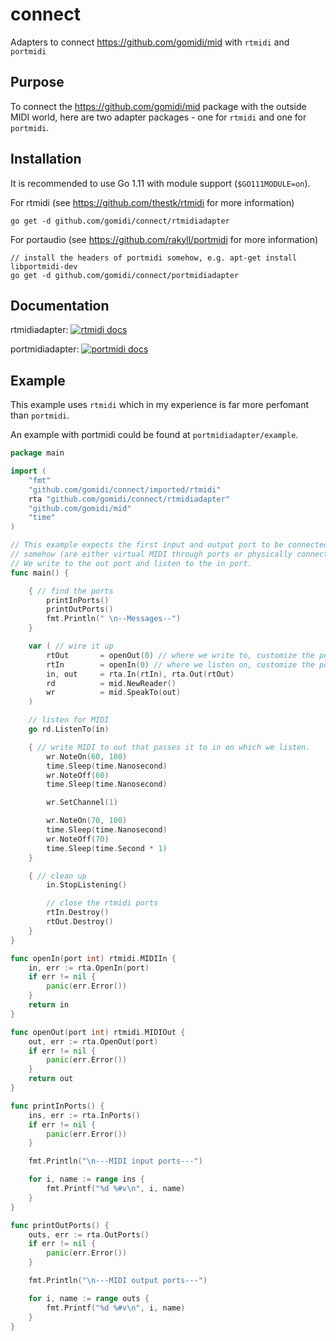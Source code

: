# connect
Adapters to connect https://github.com/gomidi/mid with `rtmidi` and `portmidi`

## Purpose

To connect the https://github.com/gomidi/mid package with the outside MIDI world, here are two adapter packages - one for `rtmidi` and one for `portmidi`.

## Installation

It is recommended to use Go 1.11 with module support (`$GO111MODULE=on`).

For rtmidi (see https://github.com/thestk/rtmidi for more information)

```
go get -d github.com/gomidi/connect/rtmidiadapter
```

For portaudio (see https://github.com/rakyll/portmidi for more information)

```
// install the headers of portmidi somehow, e.g. apt-get install libportmidi-dev
go get -d github.com/gomidi/connect/portmidiadapter
```

## Documentation

rtmidiadapter: [![rtmidi docs](http://godoc.org/github.com/gomidi/connect/rtmidiadapter?status.png)](http://godoc.org/github.com/gomidi/connect/rtmidiadapter)

portmidiadapter: [![portmidi docs](http://godoc.org/github.com/gomidi/connect/portmidiadapter?status.png)](http://godoc.org/github.com/gomidi/connect/portmidiadapter)

## Example

This example uses `rtmidi` which in my experience is far more perfomant than `portmidi`.

An example with portmidi could be found at `portmidiadapter/example`.

```go
package main

import (
    "fmt"
    "github.com/gomidi/connect/imported/rtmidi"
    rta "github.com/gomidi/connect/rtmidiadapter"
    "github.com/gomidi/mid"
    "time"
)

// This example expects the first input and output port to be connected
// somehow (are either virtual MIDI through ports or physically connected).
// We write to the out port and listen to the in port.
func main() {

    { // find the ports
        printInPorts()
        printOutPorts()
        fmt.Println(" \n--Messages--")
    }

    var ( // wire it up
        rtOut       = openOut(0) // where we write to, customize the port!
        rtIn        = openIn(0) // where we listen on, customize the port!
        in, out     = rta.In(rtIn), rta.Out(rtOut)
        rd          = mid.NewReader()
        wr          = mid.SpeakTo(out)
    )

    // listen for MIDI
    go rd.ListenTo(in)

    { // write MIDI to out that passes it to in on which we listen.
        wr.NoteOn(60, 100)
        time.Sleep(time.Nanosecond)
        wr.NoteOff(60)
        time.Sleep(time.Nanosecond)

        wr.SetChannel(1)

        wr.NoteOn(70, 100)
        time.Sleep(time.Nanosecond)
        wr.NoteOff(70)
        time.Sleep(time.Second * 1)
    }

    { // clean up
        in.StopListening()

        // close the rtmidi ports
        rtIn.Destroy()
        rtOut.Destroy()
    }
}

func openIn(port int) rtmidi.MIDIIn {
    in, err := rta.OpenIn(port)
    if err != nil {
        panic(err.Error())
    }
    return in
}

func openOut(port int) rtmidi.MIDIOut {
    out, err := rta.OpenOut(port)
    if err != nil {
        panic(err.Error())
    }
    return out
}

func printInPorts() {
    ins, err := rta.InPorts()
    if err != nil {
        panic(err.Error())
    }

    fmt.Println("\n---MIDI input ports---")

    for i, name := range ins {
        fmt.Printf("%d %#v\n", i, name)
    }
}

func printOutPorts() {
    outs, err := rta.OutPorts()
    if err != nil {
        panic(err.Error())
    }

    fmt.Println("\n---MIDI output ports---")

    for i, name := range outs {
        fmt.Printf("%d %#v\n", i, name)
    }
}
```
